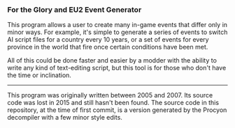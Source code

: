 ### For the Glory and EU2 Event Generator

This program allows a user to create many in-game events that differ only in minor ways. For example, it's simple to generate a series of events to switch AI script files for a country every 10 years, or a set of events for every province in the world that fire once certain conditions have been met.

All of this could be done faster and easier by a modder with the ability to write any kind of text-editing script, but this tool is for those who don't have the time or inclination.

---

This program was originally written between 2005 and 2007. Its source code was lost in 2015 and still hasn't been found. The source code in this repository, at the time of first commit, is a version generated by the Procyon decompiler with a few minor style edits.